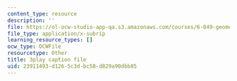 ```yaml
---
content_type: resource
description: ''
file: https://ol-ocw-studio-app-qa.s3.amazonaws.com/courses/6-849-geometric-folding-algorithms-linkages-origami-polyhedra-fall-2012/23911493d1265c3dbc58d829a90dbb85_6GAq2w_HBUQ.srt
file_type: application/x-subrip
learning_resource_types: []
ocw_type: OCWFile
resourcetype: Other
title: 3play caption file
uid: 23911493-d126-5c3d-bc58-d829a90dbb85
---
```


